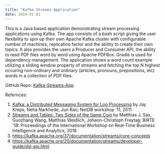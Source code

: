 ```yaml
---
title: "Kafka Streams Application"
date: 2024-01-01
---
```


This is a Java based application demonstrating stream processing applications using Kafka. The app consists of a bash script giving the user flexibility to spin up their own Apache Kafka cluster with configurable number of machines, replicatino factor and the ability to create their own topics. It also provides the users a Producer and Consumer API, the ability to read PDF files word by word using Apache PDFBox. Gradle is used for dependency management. The application shows a word count example utilizing a sliding window property of streams and fetching the top N highest occuring non-ordinary and ordinary (articles, pronouns, prepositions, etc) words in a collection of PDF files.

GitHub Repo: [Kafka-Streams-App](https://github.com/sahilparekh08/Kafka-Streams-App)

Refernces:
1. [Kafka: a Distributed Messaging System for Log Processing](chrome-extension://efaidnbmnnnibpcajpcglclefindmkaj/https://www.microsoft.com/en-us/research/wp-content/uploads/2017/09/Kafka.pdf) by Jay Kreps, Neha Narkhede, Jun Rao; NetDB workshop '11, 2011
2. [Streams and Tables: Two Sides of the Same Coin](https://dl.acm.org/doi/10.1145/3242153.3242155) by Matthias J. Sax, Guozhang Wang, Matthias Weidlich, Johann-Christoph Freytag; BIRTE '18: Proceedings of the International Workshop on Real-Time Business Intelligence and Analytics, 2018
3. https://kafka.apache.org/37/documentation/streams/core-concepts
4. https://kafka.apache.org/20/documentation/streams/developer-guide/dsl-api.html